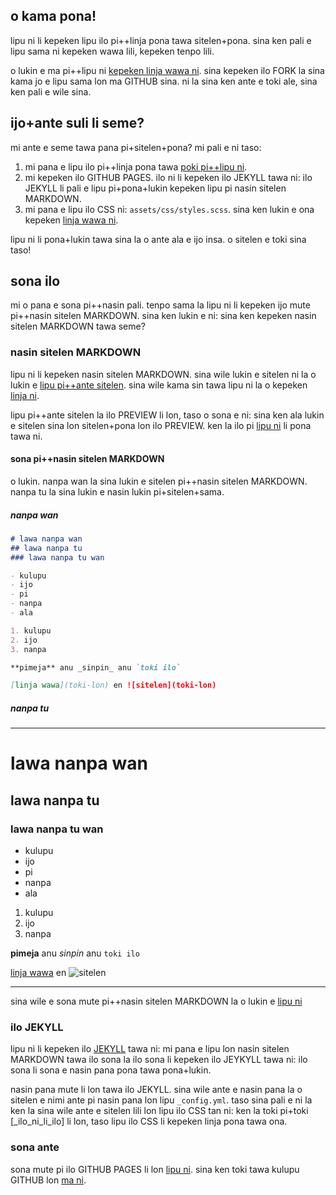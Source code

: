 ## o kama pona!

lipu ni li kepeken lipu ilo pi++linja pona tawa sitelen+pona. sina ken pali e lipu sama ni kepeken wawa lili, kepeken tenpo lili.

o lukin e ma pi++lipu ni [kepeken linja wawa ni](https://github.com/joelthomastr/lipukepekenlinjapona/tree/gh-pages). sina kepeken ilo FORK la sina kama jo e lipu sama lon ma GITHUB sina. ni la sina ken ante e toki ale, sina ken pali e wile sina.

## ijo+ante suli li seme?

mi ante e seme tawa pana pi+sitelen+pona? mi pali e ni taso:

1. mi pana e lipu ilo pi++linja pona tawa [poki pi++lipu ni](https://github.com/joelthomastr/lipukepekenlinjapona/tree/gh-pages).
2. mi kepeken ilo GITHUB PAGES. ilo ni li kepeken ilo JEKYLL tawa ni: ilo JEKYLL li pali e lipu pi+pona+lukin kepeken lipu pi nasin sitelen MARKDOWN.
3. mi pana e lipu ilo CSS ni: `assets/css/styles.scss`. sina ken lukin e ona kepeken [linja wawa ni](https://github.com/joelthomastr/lipukepekenlinjapona/blob/gh-pages/assets/css/style.scss).

lipu ni li pona+lukin tawa sina la o ante ala e ijo insa. o sitelen e toki sina taso!

## sona ilo

mi o pana e sona pi++nasin pali. tenpo sama la lipu ni li kepeken ijo mute pi++nasin sitelen MARKDOWN. sina ken lukin e ni: sina ken kepeken nasin sitelen MARKDOWN tawa seme?

### nasin sitelen MARKDOWN

lipu ni li kepeken nasin sitelen MARKDOWN. sina wile lukin e sitelen ni la o lukin e [lipu pi++ante sitelen](https://github.com/joelthomastr/lipukepekenlinjapona/blob/gh-pages/index.md). sina wile kama sin tawa lipu ni la o kepeken [linja ni](https://joelthomastr.github.io/lipukepekenlinjapona/).

lipu pi++ante sitelen la ilo PREVIEW li lon, taso o sona e ni: sina ken ala lukin e sitelen sina lon sitelen+pona lon ilo PREVIEW. ken la ilo pi [lipu ni](https://ajlee2006.github.io/linjaponasandbox/) li pona tawa ni.

#### sona pi++nasin sitelen MARKDOWN

o lukin. nanpa wan la sina lukin e sitelen pi++nasin sitelen MARKDOWN. nanpa tu la sina lukin e nasin lukin pi+sitelen+sama.

##### nanpa wan

```markdown
# lawa nanpa wan
## lawa nanpa tu
### lawa nanpa tu wan

- kulupu
- ijo
- pi
- nanpa
- ala

1. kulupu
2. ijo
3. nanpa

**pimeja** anu _sinpin_ anu `toki ilo` 

[linja wawa](toki-lon) en ![sitelen](toki-lon)
```

##### nanpa tu

---

# lawa nanpa wan
## lawa nanpa tu
### lawa nanpa tu wan

- kulupu
- ijo
- pi
- nanpa
- ala

1. kulupu
2. ijo
3. nanpa

**pimeja** anu _sinpin_ anu `toki ilo` 

[linja wawa](toki-lon) en ![sitelen](toki-lon)

---

sina wile e sona mute pi++nasin sitelen MARKDOWN la o lukin e [lipu ni](https://docs.github.com/en/github/writing-on-github/getting-started-with-writing-and-formatting-on-github/basic-writing-and-formatting-syntax)

### ilo JEKYLL

lipu ni li kepeken ilo [JEKYLL](https://jekyllrb.com/) tawa ni: mi pana e lipu lon nasin sitelen MARKDOWN tawa ilo sona la ilo sona li kepeken ilo JEYKYLL tawa ni: ilo sona li sona e nasin pana pona tawa pona+lukin.

nasin pana mute li lon tawa ilo JEKYLL. sina wile ante e nasin pana la o sitelen e nimi ante pi nasin pana lon lipu `_config.yml`. taso sina pali e ni la ken la sina wile ante e sitelen lili lon lipu ilo CSS tan ni: ken la toki pi+toki [_ilo_ni_li_ilo] li lon, taso lipu ilo CSS li kepeken linja pona tawa ona.

### sona ante

sona mute pi ilo GITHUB PAGES li lon [lipu ni](https://docs.github.com/categories/github-pages-basics/). sina ken toki tawa kulupu GITHUB lon [ma ni](https://support.github.com/contact).
